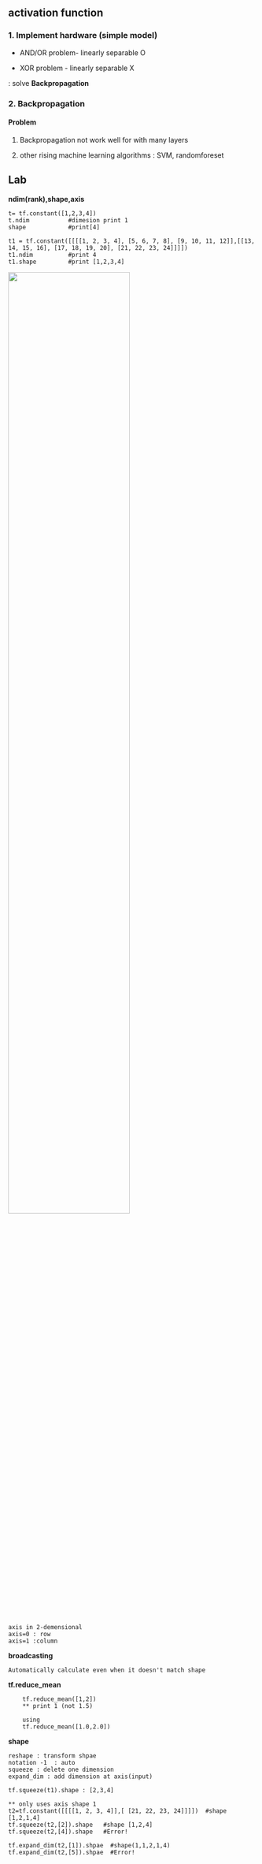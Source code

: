 ## activation function

###  1. Implement hardware (simple model)

- AND/OR problem- linearly separable O

- XOR problem - linearly separable X

 : solve <b>Backpropagation</b>

###  2. Backpropagation

#### Problem

1) Backpropagation not work well for with many layers

2) other rising machine learning algorithms : SVM, randomforeset

## Lab


<b>ndim(rank),shape,axis</b>
    
    t= tf.constant([1,2,3,4])
    t.ndim           #dimesion print 1
    shape            #print[4]
    
    t1 = tf.constant([[[[1, 2, 3, 4], [5, 6, 7, 8], [9, 10, 11, 12]],[[13, 14, 15, 16], [17, 18, 19, 20], [21, 22, 23, 24]]]])
    t1.ndim          #print 4
    t1.shape         #print [1,2,3,4]
    
   <img src="https://user-images.githubusercontent.com/44569994/68076070-93333e00-fdf3-11e9-81fb-a531ae3d35a7.png" width="70%">
   
    axis in 2-demensional
    axis=0 : row
    axis=1 :column


<b>broadcasting</b>
    
    Automatically calculate even when it doesn't match shape


<b>tf.reduce_mean</b>

        tf.reduce_mean([1,2])
        ** print 1 (not 1.5)
        
        using
        tf.reduce_mean([1.0,2.0])


<b>shape</b>
    
    reshape : transform shpae
    notation -1  : auto
    squeeze : delete one dimension
    expand_dim : add dimension at axis(input)
    
    tf.squeeze(t1).shape : [2,3,4]
    
    ** only uses axis shape 1 
    t2=tf.constant([[[[1, 2, 3, 4]],[ [21, 22, 23, 24]]]])  #shape [1,2,1,4]
    tf.squeeze(t2,[2]).shape   #shape [1,2,4]
    tf.squeeze(t2,[4]).shape   #Error!
    
    tf.expand_dim(t2,[1]).shpae  #shape(1,1,2,1,4)
    tf.expand_dim(t2,[5]).shpae  #Error!


